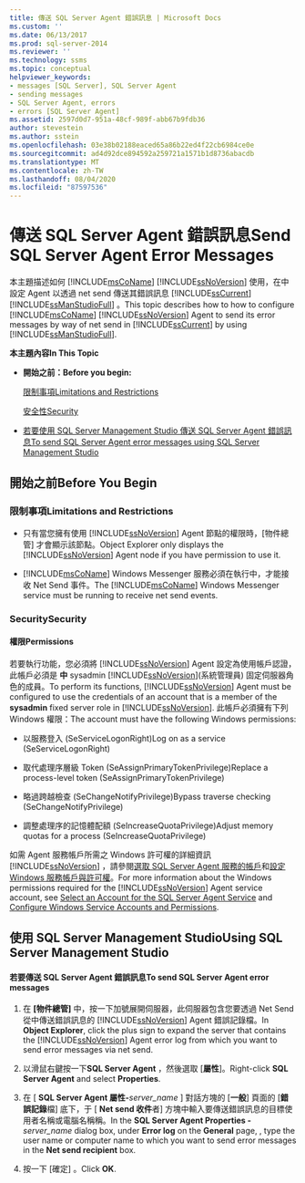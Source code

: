 ```yaml
---
title: 傳送 SQL Server Agent 錯誤訊息 | Microsoft Docs
ms.custom: ''
ms.date: 06/13/2017
ms.prod: sql-server-2014
ms.reviewer: ''
ms.technology: ssms
ms.topic: conceptual
helpviewer_keywords:
- messages [SQL Server], SQL Server Agent
- sending messages
- SQL Server Agent, errors
- errors [SQL Server Agent]
ms.assetid: 2597d0d7-951a-48cf-989f-abb67b9fdb36
author: stevestein
ms.author: sstein
ms.openlocfilehash: 03e38b02188eaced65a86b22ed4f22cb6984ce0e
ms.sourcegitcommit: ad4d92dce894592a259721a1571b1d8736abacdb
ms.translationtype: MT
ms.contentlocale: zh-TW
ms.lasthandoff: 08/04/2020
ms.locfileid: "87597536"
---
```

# <a name="send-sql-server-agent-error-messages"></a><span data-ttu-id="67962-102">傳送 SQL Server Agent 錯誤訊息</span><span class="sxs-lookup"><span data-stu-id="67962-102">Send SQL Server Agent Error Messages</span></span>
  <span data-ttu-id="67962-103">本主題描述如何 [!INCLUDE[msCoName](../../includes/msconame-md.md)] [!INCLUDE[ssNoVersion](../../includes/ssnoversion-md.md)] 使用，在中設定 Agent 以透過 net send 傳送其錯誤訊息 [!INCLUDE[ssCurrent](../../includes/sscurrent-md.md)] [!INCLUDE[ssManStudioFull](../../includes/ssmanstudiofull-md.md)] 。</span><span class="sxs-lookup"><span data-stu-id="67962-103">This topic describes how to how to configure [!INCLUDE[msCoName](../../includes/msconame-md.md)] [!INCLUDE[ssNoVersion](../../includes/ssnoversion-md.md)] Agent to send its error messages by way of net send in [!INCLUDE[ssCurrent](../../includes/sscurrent-md.md)] by using [!INCLUDE[ssManStudioFull](../../includes/ssmanstudiofull-md.md)].</span></span>  
  
 <span data-ttu-id="67962-104">**本主題內容**</span><span class="sxs-lookup"><span data-stu-id="67962-104">**In This Topic**</span></span>  
  
-   <span data-ttu-id="67962-105">**開始之前：**</span><span class="sxs-lookup"><span data-stu-id="67962-105">**Before you begin:**</span></span>  
  
     [<span data-ttu-id="67962-106">限制事項</span><span class="sxs-lookup"><span data-stu-id="67962-106">Limitations and Restrictions</span></span>](#Restrictions)  
  
     [<span data-ttu-id="67962-107">安全性</span><span class="sxs-lookup"><span data-stu-id="67962-107">Security</span></span>](#Security)  
  
-   [<span data-ttu-id="67962-108">若要使用 SQL Server Management Studio 傳送 SQL Server Agent 錯誤訊息</span><span class="sxs-lookup"><span data-stu-id="67962-108">To send SQL Server Agent error messages using SQL Server Management Studio</span></span>](#SSMSProcedure)  
  
##  <a name="before-you-begin"></a><a name="BeforeYouBegin"></a> <span data-ttu-id="67962-109">開始之前</span><span class="sxs-lookup"><span data-stu-id="67962-109">Before You Begin</span></span>  
  
###  <a name="limitations-and-restrictions"></a><a name="Restrictions"></a> <span data-ttu-id="67962-110">限制事項</span><span class="sxs-lookup"><span data-stu-id="67962-110">Limitations and Restrictions</span></span>  
  
-   <span data-ttu-id="67962-111">只有當您擁有使用 [!INCLUDE[ssNoVersion](../../includes/ssnoversion-md.md)] Agent 節點的權限時，[物件總管] 才會顯示該節點。</span><span class="sxs-lookup"><span data-stu-id="67962-111">Object Explorer only displays the [!INCLUDE[ssNoVersion](../../includes/ssnoversion-md.md)] Agent node if you have permission to use it.</span></span>  
  
-   <span data-ttu-id="67962-112">[!INCLUDE[msCoName](../../includes/msconame-md.md)] Windows Messenger 服務必須在執行中，才能接收 Net Send 事件。</span><span class="sxs-lookup"><span data-stu-id="67962-112">The [!INCLUDE[msCoName](../../includes/msconame-md.md)] Windows Messenger service must be running to receive net send events.</span></span>  
  
###  <a name="security"></a><a name="Security"></a> <span data-ttu-id="67962-113">Security</span><span class="sxs-lookup"><span data-stu-id="67962-113">Security</span></span>  
  
####  <a name="permissions"></a><a name="Permissions"></a> <span data-ttu-id="67962-114">權限</span><span class="sxs-lookup"><span data-stu-id="67962-114">Permissions</span></span>  
 <span data-ttu-id="67962-115">若要執行功能，您必須將 [!INCLUDE[ssNoVersion](../../includes/ssnoversion-md.md)] Agent 設定為使用帳戶認證，此帳戶必須是 **中** sysadmin [!INCLUDE[ssNoVersion](../../includes/ssnoversion-md.md)](系統管理員) 固定伺服器角色的成員。</span><span class="sxs-lookup"><span data-stu-id="67962-115">To perform its functions, [!INCLUDE[ssNoVersion](../../includes/ssnoversion-md.md)] Agent must be configured to use the credentials of an account that is a member of the **sysadmin** fixed server role in [!INCLUDE[ssNoVersion](../../includes/ssnoversion-md.md)].</span></span> <span data-ttu-id="67962-116">此帳戶必須擁有下列 Windows 權限：</span><span class="sxs-lookup"><span data-stu-id="67962-116">The account must have the following Windows permissions:</span></span>  
  
-   <span data-ttu-id="67962-117">以服務登入 (SeServiceLogonRight)</span><span class="sxs-lookup"><span data-stu-id="67962-117">Log on as a service (SeServiceLogonRight)</span></span>  
  
-   <span data-ttu-id="67962-118">取代處理序層級 Token (SeAssignPrimaryTokenPrivilege)</span><span class="sxs-lookup"><span data-stu-id="67962-118">Replace a process-level token (SeAssignPrimaryTokenPrivilege)</span></span>  
  
-   <span data-ttu-id="67962-119">略過跨越檢查 (SeChangeNotifyPrivilege)</span><span class="sxs-lookup"><span data-stu-id="67962-119">Bypass traverse checking (SeChangeNotifyPrivilege)</span></span>  
  
-   <span data-ttu-id="67962-120">調整處理序的記憶體配額 (SeIncreaseQuotaPrivilege)</span><span class="sxs-lookup"><span data-stu-id="67962-120">Adjust memory quotas for a process (SeIncreaseQuotaPrivilege)</span></span>  
  
 <span data-ttu-id="67962-121">如需 Agent 服務帳戶所需之 Windows 許可權的詳細資訊 [!INCLUDE[ssNoVersion](../../includes/ssnoversion-md.md)] ，請參閱[選取 SQL Server Agent 服務的帳戶](select-an-account-for-the-sql-server-agent-service.md)和[設定 Windows 服務帳戶與許可權](../../database-engine/configure-windows/configure-windows-service-accounts-and-permissions.md)。</span><span class="sxs-lookup"><span data-stu-id="67962-121">For more information about the Windows permissions required for the [!INCLUDE[ssNoVersion](../../includes/ssnoversion-md.md)] Agent service account, see [Select an Account for the SQL Server Agent Service](select-an-account-for-the-sql-server-agent-service.md) and [Configure Windows Service Accounts and Permissions](../../database-engine/configure-windows/configure-windows-service-accounts-and-permissions.md).</span></span>  
  
##  <a name="using-sql-server-management-studio"></a><a name="SSMSProcedure"></a> <span data-ttu-id="67962-122">使用 SQL Server Management Studio</span><span class="sxs-lookup"><span data-stu-id="67962-122">Using SQL Server Management Studio</span></span>  
  
#### <a name="to-send-sql-server-agent-error-messages"></a><span data-ttu-id="67962-123">若要傳送 SQL Server Agent 錯誤訊息</span><span class="sxs-lookup"><span data-stu-id="67962-123">To send SQL Server Agent error messages</span></span>  
  
1.  <span data-ttu-id="67962-124">在 **[物件總管]** 中，按一下加號展開伺服器，此伺服器包含您要透過 Net Send 從中傳送錯誤訊息的 [!INCLUDE[ssNoVersion](../../includes/ssnoversion-md.md)] Agent 錯誤記錄檔。</span><span class="sxs-lookup"><span data-stu-id="67962-124">In **Object Explorer**, click the plus sign to expand the server that contains the [!INCLUDE[ssNoVersion](../../includes/ssnoversion-md.md)] Agent error log from which you want to send error messages via net send.</span></span>  
  
2.  <span data-ttu-id="67962-125">以滑鼠右鍵按一下**SQL Server Agent** ，然後選取 [**屬性**]。</span><span class="sxs-lookup"><span data-stu-id="67962-125">Right-click **SQL Server Agent** and select **Properties**.</span></span>  
  
3.  <span data-ttu-id="67962-126">在 [ **SQL Server Agent 屬性-**_server_name_ ] 對話方塊的 [**一般**] 頁面的 [**錯誤記錄**檔] 底下，于 [ **Net send 收件**者] 方塊中輸入要傳送錯誤訊息的目標使用者名稱或電腦名稱稱。</span><span class="sxs-lookup"><span data-stu-id="67962-126">In the **SQL Server Agent Properties -**_server_name_ dialog box, under **Error log** on the **General** page, , type the user name or computer name to which you want to send error messages in the **Net send recipient** box.</span></span>  
  
4.  <span data-ttu-id="67962-127">按一下 [確定] 。</span><span class="sxs-lookup"><span data-stu-id="67962-127">Click **OK**.</span></span>  
  
  
